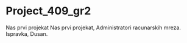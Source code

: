 # Project_409_gr2
Nas prvi projekat
Nas prvi projekat, Administratori racunarskih mreza.
Ispravka, Dusan.
